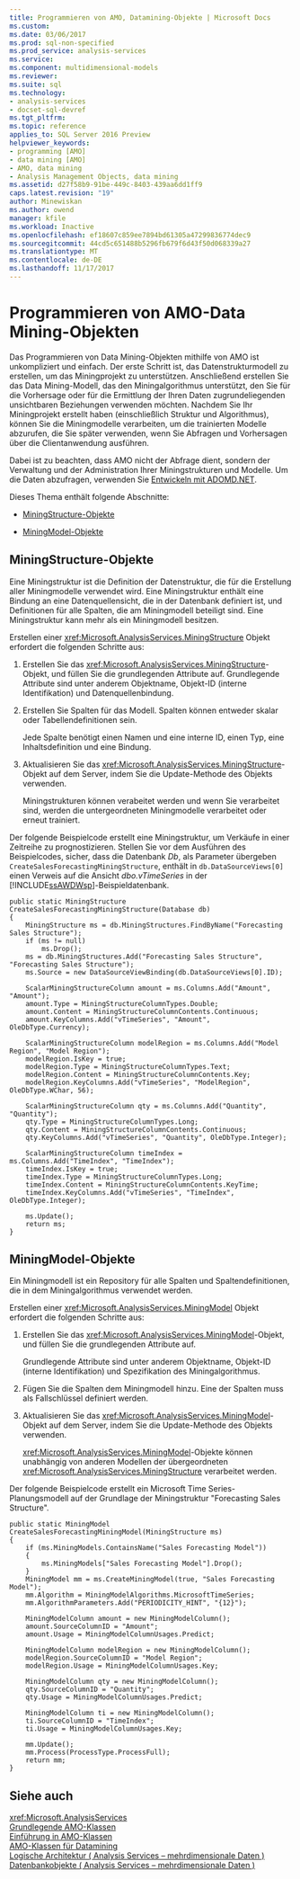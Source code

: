 ```yaml
---
title: Programmieren von AMO, Datamining-Objekte | Microsoft Docs
ms.custom: 
ms.date: 03/06/2017
ms.prod: sql-non-specified
ms.prod_service: analysis-services
ms.service: 
ms.component: multidimensional-models
ms.reviewer: 
ms.suite: sql
ms.technology:
- analysis-services
- docset-sql-devref
ms.tgt_pltfrm: 
ms.topic: reference
applies_to: SQL Server 2016 Preview
helpviewer_keywords:
- programming [AMO]
- data mining [AMO]
- AMO, data mining
- Analysis Management Objects, data mining
ms.assetid: d27f58b9-91be-449c-8403-439aa6dd1ff9
caps.latest.revision: "19"
author: Minewiskan
ms.author: owend
manager: kfile
ms.workload: Inactive
ms.openlocfilehash: ef18607c859ee7894bd61305a47299836774dec9
ms.sourcegitcommit: 44cd5c651488b5296fb679f6d43f50d068339a27
ms.translationtype: MT
ms.contentlocale: de-DE
ms.lasthandoff: 11/17/2017
---
```

# <a name="programming-amo-data-mining-objects"></a>Programmieren von AMO-Data Mining-Objekten
  Das Programmieren von Data Mining-Objekten mithilfe von AMO ist unkompliziert und einfach. Der erste Schritt ist, das Datenstrukturmodell zu erstellen, um das Miningprojekt zu unterstützen. Anschließend erstellen Sie das Data Mining-Modell, das den Miningalgorithmus unterstützt, den Sie für die Vorhersage oder für die Ermittlung der Ihren Daten zugrundeliegenden unsichtbaren Beziehungen verwenden möchten. Nachdem Sie Ihr Miningprojekt erstellt haben (einschließlich Struktur und Algorithmus), können Sie die Miningmodelle verarbeiten, um die trainierten Modelle abzurufen, die Sie später verwenden, wenn Sie Abfragen und Vorhersagen über die Clientanwendung ausführen.  
  
 Dabei ist zu beachten, dass AMO nicht der Abfrage dient, sondern der Verwaltung und der Administration Ihrer Miningstrukturen und Modelle. Um die Daten abzufragen, verwenden Sie [Entwickeln mit ADOMD.NET](../../../analysis-services/multidimensional-models/adomd-net/developing-with-adomd-net.md).  
  
 Dieses Thema enthält folgende Abschnitte:  
  
-   [MiningStructure-Objekte](#MiningStructure)  
  
-   [MiningModel-Objekte](#MiningModel)  
  
##  <a name="MiningStructure"></a>MiningStructure-Objekte  
 Eine Miningstruktur ist die Definition der Datenstruktur, die für die Erstellung aller Miningmodelle verwendet wird. Eine Miningstruktur enthält eine Bindung an eine Datenquellensicht, die in der Datenbank definiert ist, und Definitionen für alle Spalten, die am Miningmodell beteiligt sind. Eine Miningstruktur kann mehr als ein Miningmodell besitzen.  
  
 Erstellen einer <xref:Microsoft.AnalysisServices.MiningStructure> Objekt erfordert die folgenden Schritte aus:  
  
1.  Erstellen Sie das <xref:Microsoft.AnalysisServices.MiningStructure>-Objekt, und füllen Sie die grundlegenden Attribute auf. Grundlegende Attribute sind unter anderem Objektname, Objekt-ID (interne Identifikation) und Datenquellenbindung.  
  
2.  Erstellen Sie Spalten für das Modell. Spalten können entweder skalar oder Tabellendefinitionen sein.  
  
     Jede Spalte benötigt einen Namen und eine interne ID, einen Typ, eine Inhaltsdefinition und eine Bindung.  
  
3.  Aktualisieren Sie das <xref:Microsoft.AnalysisServices.MiningStructure>-Objekt auf dem Server, indem Sie die Update-Methode des Objekts verwenden.  
  
     Miningstrukturen können verabeitet werden und wenn Sie verarbeitet sind, werden die untergeordneten Miningmodelle verarbeitet oder erneut trainiert.  
  
 Der folgende Beispielcode erstellt eine Miningstruktur, um Verkäufe in einer Zeitreihe zu prognostizieren. Stellen Sie vor dem Ausführen des Beispielcodes, sicher, dass die Datenbank *Db*, als Parameter übergeben `CreateSalesForecastingMiningStructure`, enthält in `db.DataSourceViews[0]` einen Verweis auf die Ansicht *dbo.vTimeSeries* in der [!INCLUDE[ssAWDWsp](../../../includes/ssawdwsp-md.md)]-Beispieldatenbank.  
  
```  
public static MiningStructure CreateSalesForecastingMiningStructure(Database db)  
{  
    MiningStructure ms = db.MiningStructures.FindByName("Forecasting Sales Structure");  
    if (ms != null)  
        ms.Drop();  
    ms = db.MiningStructures.Add("Forecasting Sales Structure", "Forecasting Sales Structure");  
    ms.Source = new DataSourceViewBinding(db.DataSourceViews[0].ID);  
  
    ScalarMiningStructureColumn amount = ms.Columns.Add("Amount", "Amount");  
    amount.Type = MiningStructureColumnTypes.Double;  
    amount.Content = MiningStructureColumnContents.Continuous;  
    amount.KeyColumns.Add("vTimeSeries", "Amount", OleDbType.Currency);  
  
    ScalarMiningStructureColumn modelRegion = ms.Columns.Add("Model Region", "Model Region");  
    modelRegion.IsKey = true;  
    modelRegion.Type = MiningStructureColumnTypes.Text;  
    modelRegion.Content = MiningStructureColumnContents.Key;  
    modelRegion.KeyColumns.Add("vTimeSeries", "ModelRegion", OleDbType.WChar, 56);  
  
    ScalarMiningStructureColumn qty = ms.Columns.Add("Quantity", "Quantity");  
    qty.Type = MiningStructureColumnTypes.Long;  
    qty.Content = MiningStructureColumnContents.Continuous;  
    qty.KeyColumns.Add("vTimeSeries", "Quantity", OleDbType.Integer);  
  
    ScalarMiningStructureColumn timeIndex = ms.Columns.Add("TimeIndex", "TimeIndex");  
    timeIndex.IsKey = true;  
    timeIndex.Type = MiningStructureColumnTypes.Long;  
    timeIndex.Content = MiningStructureColumnContents.KeyTime;  
    timeIndex.KeyColumns.Add("vTimeSeries", "TimeIndex", OleDbType.Integer);  
  
    ms.Update();  
    return ms;  
}  
```  
  
##  <a name="MiningModel"></a>MiningModel-Objekte  
 Ein Miningmodell ist ein Repository für alle Spalten und Spaltendefinitionen, die in dem Miningalgorithmus verwendet werden.  
  
 Erstellen einer <xref:Microsoft.AnalysisServices.MiningModel> Objekt erfordert die folgenden Schritte aus:  
  
1.  Erstellen Sie das <xref:Microsoft.AnalysisServices.MiningModel>-Objekt, und füllen Sie die grundlegenden Attribute auf.  
  
     Grundlegende Attribute sind unter anderem Objektname, Objekt-ID (interne Identifikation) und Spezifikation des Miningalgorithmus.  
  
2.  Fügen Sie die Spalten dem Miningmodell hinzu. Eine der Spalten muss als Fallschlüssel definiert werden.  
  
3.  Aktualisieren Sie das <xref:Microsoft.AnalysisServices.MiningModel>-Objekt auf dem Server, indem Sie die Update-Methode des Objekts verwenden.  
  
     <xref:Microsoft.AnalysisServices.MiningModel>-Objekte können unabhängig von anderen Modellen der übergeordneten <xref:Microsoft.AnalysisServices.MiningStructure> verarbeitet werden.  
  
 Der folgende Beispielcode erstellt ein Microsoft Time Series-Planungsmodell auf der Grundlage der Miningstruktur "Forecasting Sales Structure".  
  
```  
public static MiningModel CreateSalesForecastingMiningModel(MiningStructure ms)  
{  
    if (ms.MiningModels.ContainsName("Sales Forecasting Model"))  
    {  
        ms.MiningModels["Sales Forecasting Model"].Drop();  
    }  
    MiningModel mm = ms.CreateMiningModel(true, "Sales Forecasting Model");  
    mm.Algorithm = MiningModelAlgorithms.MicrosoftTimeSeries;  
    mm.AlgorithmParameters.Add("PERIODICITY_HINT", "{12}");  
  
    MiningModelColumn amount = new MiningModelColumn();  
    amount.SourceColumnID = "Amount";  
    amount.Usage = MiningModelColumnUsages.Predict;  
  
    MiningModelColumn modelRegion = new MiningModelColumn();  
    modelRegion.SourceColumnID = "Model Region";  
    modelRegion.Usage = MiningModelColumnUsages.Key;  
  
    MiningModelColumn qty = new MiningModelColumn();  
    qty.SourceColumnID = "Quantity";  
    qty.Usage = MiningModelColumnUsages.Predict;  
  
    MiningModelColumn ti = new MiningModelColumn();  
    ti.SourceColumnID = "TimeIndex";  
    ti.Usage = MiningModelColumnUsages.Key;  
  
    mm.Update();  
    mm.Process(ProcessType.ProcessFull);  
    return mm;  
}  
```  
  
## <a name="see-also"></a>Siehe auch  
 <xref:Microsoft.AnalysisServices>   
 [Grundlegende AMO-Klassen](../../../analysis-services/multidimensional-models/analysis-management-objects/amo-fundamental-classes.md)   
 [Einführung in AMO-Klassen](../../../analysis-services/multidimensional-models/analysis-management-objects/amo-classes-introduction.md)   
 [AMO-Klassen für Datamining](../../../analysis-services/multidimensional-models/analysis-management-objects/amo-data-mining-classes.md)   
 [Logische Architektur &#40; Analysis Services – mehrdimensionale Daten &#41;](../../../analysis-services/multidimensional-models/olap-logical/understanding-microsoft-olap-logical-architecture.md)   
 [Datenbankobjekte &#40; Analysis Services – mehrdimensionale Daten &#41;](../../../analysis-services/multidimensional-models/olap-logical/database-objects-analysis-services-multidimensional-data.md)  
  
  
